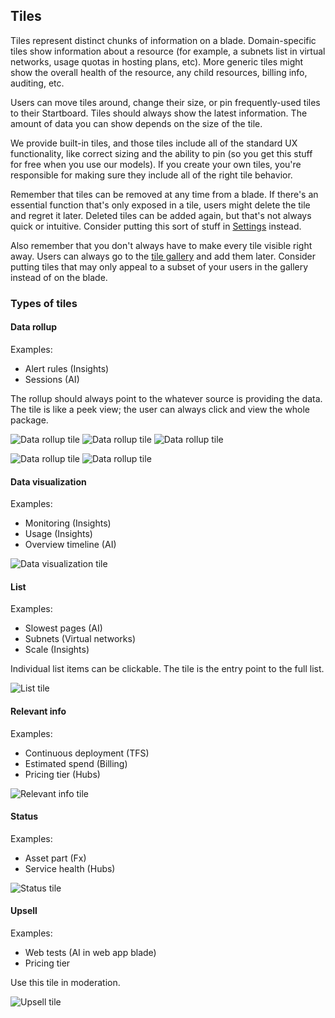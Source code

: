 
<tags
    ms.service="portalfx"
    ms.workload="portalfx"
    ms.tgt_pltfrm="portalfx"
    ms.devlang="portalfx"
    ms.topic="get-started-article"
    ms.date="07/16/2015" 
    ms.author="mattshel"/>    

## Tiles ##

Tiles represent distinct chunks of information on a blade. Domain-specific tiles show information about a resource (for example, a subnets list in virtual networks, usage quotas in hosting plans, etc). More generic tiles might show the overall health of the resource, any child resources, billing info, auditing, etc. 

Users can move tiles around, change their size, or pin frequently-used tiles to their Startboard. Tiles should always show the latest information. The amount of data you can show depends on the size of the tile.

We provide built-in tiles, and those tiles include all of the standard UX functionality, like correct sizing and the ability to pin (so you get this stuff for free when you use our models). If you create your own tiles, you're responsible for making sure they include all of the right tile behavior.

Remember that tiles can be removed at any time from a blade. If there's an essential function that's only exposed in a tile, users might delete the tile and regret it later. Deleted tiles can be added again, but that's not always quick or intuitive. Consider putting this sort of stuff in [Settings](portalfx-ux-settings) instead. 

Also remember that you don't always have to make every tile visible right away. Users can always go to the [tile gallery](portalfx-ux-tile-gallery) and add them later. Consider putting tiles that may only appeal to a subset of your users in the gallery instead of on the blade. 

### Types of tiles ###

#### Data rollup ####

Examples: 

- Alert rules (Insights)
- Sessions (AI)

The rollup should always point to the whatever source is providing the data. The tile is like a peek view; the user can always click and view the whole package.

![Data rollup tile][data_rollup]
![Data rollup tile][rollup]
![Data rollup tile][rollup_large]

![Data rollup tile][rollup_xl]
![Data rollup tile][rollup_rg]

#### Data visualization ####

Examples:

- Monitoring (Insights)
- Usage (Insights)
- Overview timeline (AI)

![Data visualization tile][data_visualization]

#### List ####

Examples: 

- Slowest pages (AI)
- Subnets (Virtual networks)
- Scale (Insights)

Individual list items can be clickable. The tile is the entry point to the full list.

![List tile][List]

#### Relevant info ####

Examples:

- Continuous deployment (TFS)
- Estimated spend (Billing)
- Pricing tier (Hubs)

![Relevant info tile][Relevant_info]

#### Status ####

Examples:

- Asset part (Fx)
- Service health (Hubs)

![Status tile][Status]

#### Upsell ####

Examples:

- Web tests (AI in web app blade)
- Pricing tier

Use this tile in moderation. 

![Upsell tile][Upsell]

[data_rollup]: ../media/portalfx-ux-tiles/alert_rules.png
[rollup]: ../media/portalfx-ux-tiles/rollup.png
[rollup_large]: ../media/portalfx-ux-tiles/rollup_large.png
[rollup_xl]: ../media/portalfx-ux-tiles/rollup_xl.png
[rollup_rg]: ../media/portalfx-ux-tiles/rollup_rg.png
[data_visualization]: ../media/portalfx-ux-tiles/line_chart.png
[List]: ../media/portalfx-ux-tiles/scale.png
[Status]: ../media/portalfx-ux-tiles/status.png
[Relevant_info]: ../media/portalfx-ux-tiles/Relevant_info.JPG
[Upsell]: ../media/portalfx-ux-tiles/Upsell.JPG










